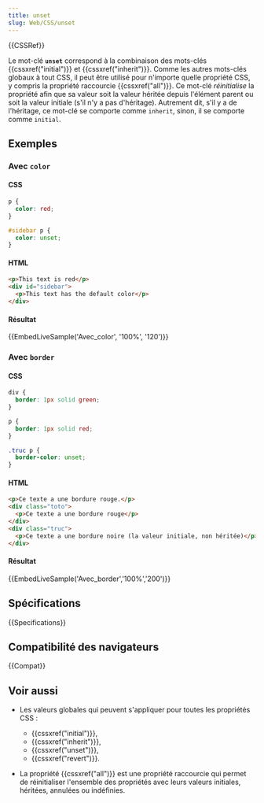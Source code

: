 ```yaml
---
title: unset
slug: Web/CSS/unset
---
```


{{CSSRef}}

Le mot-clé **`unset`** correspond à la combinaison des mots-clés {{cssxref("initial")}} et {{cssxref("inherit")}}. Comme les autres mots-clés globaux à tout CSS, il peut être utilisé pour n'importe quelle propriété CSS, y compris la propriété raccourcie {{cssxref("all")}}. Ce mot-clé _réinitialise_ la propriété afin que sa valeur soit la valeur héritée depuis l'élément parent ou soit la valeur initiale (s'il n'y a pas d'héritage). Autrement dit, s'il y a de l'héritage, ce mot-clé se comporte comme `inherit`, sinon, il se comporte comme `initial`.

## Exemples

### Avec `color`

#### CSS

```css
p {
  color: red;
}

#sidebar p {
  color: unset;
}
```

#### HTML

```html
<p>This text is red</p>
<div id="sidebar">
  <p>This text has the default color</p>
</div>
```

#### Résultat

{{EmbedLiveSample('Avec_color', '100%', '120')}}

### Avec `border`

#### CSS

```css
div {
  border: 1px solid green;
}

p {
  border: 1px solid red;
}

.truc p {
  border-color: unset;
}
```

#### HTML

```html
<p>Ce texte a une bordure rouge.</p>
<div class="toto">
  <p>Ce texte a une bordure rouge</p>
</div>
<div class="truc">
  <p>Ce texte a une bordure noire (la valeur initiale, non héritée)</p>
</div>
```

#### Résultat

{{EmbedLiveSample('Avec_border','100%','200')}}

## Spécifications

{{Specifications}}

## Compatibilité des navigateurs

{{Compat}}

## Voir aussi

- Les valeurs globales qui peuvent s'appliquer pour toutes les propriétés CSS :
  - {{cssxref("initial")}},
  - {{cssxref("inherit")}},
  - {{cssxref("unset")}},
  - {{cssxref("revert")}}.

- La propriété {{cssxref("all")}} est une propriété raccourcie qui permet de réinitialiser l'ensemble des propriétés avec leurs valeurs initiales, héritées, annulées ou indéfinies.
